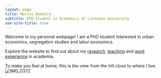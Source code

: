 ```yaml
---
layout: page
title: Marcos Demetry
subtitle: PhD Student in Economics at Linnaeus University
use-site-title: true
---
```


Welcome to my personal webpage! I am a PhD student interested in urban economics, segregation studies and labor economics.

Explore the website to find out about my [research](research.md), [teaching](teaching.md) and [work experience](resume.md) in academia.

To make you feel at home, this is the view from the hill close to where I live.
<img src="/assets/img/IMG_0372.jpeg" alt="IMG_0372"/>